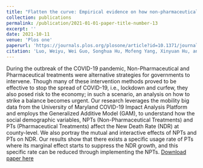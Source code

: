 ```yaml
---
title: "Flatten the curve: Empirical evidence on how non-pharmaceutical interventions substituted pharmaceutical treatments during COVID-19 pandemic"
collection: publications
permalink: /publication/2021-01-01-paper-title-number-13
excerpt: ''
date: 2021-10-11
venue: 'Plos one'
paperurl: 'https://journals.plos.org/plosone/article?id=10.1371/journal.pone.0258379'
citation: 'Luo, Weiyu, Wei Guo, Songhua Hu, Mofeng Yang, Xinyuan Hu, and Chenfeng Xiong. "Flatten the curve: Empirical evidence on how non-pharmaceutical interventions substituted pharmaceutical treatments during COVID-19 pandemic." Plos one 16, no. 10 (2021): e0258379.'
---
```

During the outbreak of the COVID-19 pandemic, Non-Pharmaceutical and Pharmaceutical treatments were alternative strategies for governments to intervene. Though many of these intervention methods proved to be effective to stop the spread of COVID-19, i.e., lockdown and curfew, they also posed risk to the economy; in such a scenario, an analysis on how to strike a balance becomes urgent. Our research leverages the mobility big data from the University of Maryland COVID-19 Impact Analysis Platform and employs the Generalized Additive Model (GAM), to understand how the social demographic variables, NPTs (Non-Pharmaceutical Treatments) and PTs (Pharmaceutical Treatments) affect the New Death Rate (NDR) at county-level. We also portray the mutual and interactive effects of NPTs and PTs on NDR. Our results show that there exists a specific usage rate of PTs where its marginal effect starts to suppress the NDR growth, and this specific rate can be reduced through implementing the NPTs.
[Download paper here](https://journals.plos.org/plosone/article?id=10.1371/journal.pone.0258379)
